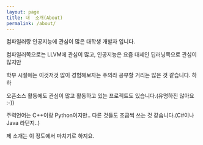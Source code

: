 ```yaml
---
layout: page
title: 내  소개(About)
permalink: /about/
---
```


컴파일러랑 인공지능에 관심이 많은 대학생 개발자 입니다.

컴파일러쪽으로는 LLVM에 관심이 많고, 인공지능은 요즘 대세인 딥러닝쪽으로 관심이 많지만

학부 시절에는 이것저것 많이 경험해보자는 주의라 공부할 거리는 많은 것 같습니다. 하하

오픈소스 활동에도 관심이 많고 활동하고 있는 프로젝트도 있습니다.(유명하진 않아요 :-))

주력언어는 C++이랑 Python이지만.. 다른 것들도 조금씩 쓰는 것 같습니다.(C#이나 Java 라던지..)

제 소개는 이 정도에서 마치기로 하지요.
